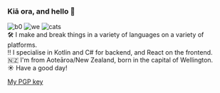 ### Kiā ora, and hello 👋
![b0](https://img.shields.io/badge/rating-a%20solid%206%20out%20of%2010-ff69b4) ![we](https://img.shields.io/badge/attention%20span-limited-brightgreen) ![cats](https://img.shields.io/badge/cats-hell%20yeah-orange)    
🛠 I make and break things in a variety of languages on a variety of platforms.  
‼️ I specialise in Kotlin and C# for backend, and React on the frontend.   
🇳🇿 I'm from Aoteāroa/New Zealand, born in the capital of Wellington.  
☀️ Have a good day!  
  
[My PGP key](https://jacksonrakena.com/abyssal.asc)
